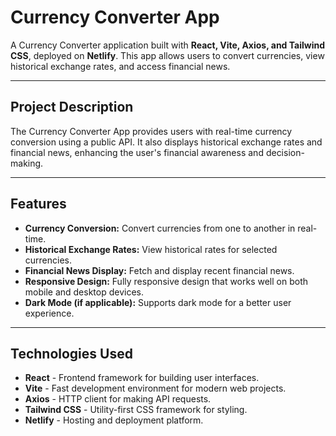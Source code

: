 # Currency Converter App

A Currency Converter application built with **React, Vite, Axios, and Tailwind CSS**, deployed on **Netlify**. This app allows users to convert currencies, view historical exchange rates, and access financial news.

---

## Project Description

The Currency Converter App provides users with real-time currency conversion using a public API. It also displays historical exchange rates and financial news, enhancing the user's financial awareness and decision-making.

---

## Features

- **Currency Conversion:** Convert currencies from one to another in real-time.
- **Historical Exchange Rates:** View historical rates for selected currencies.
- **Financial News Display:** Fetch and display recent financial news.
- **Responsive Design:** Fully responsive design that works well on both mobile and desktop devices.
- **Dark Mode (if applicable):** Supports dark mode for a better user experience.

---

## Technologies Used

- **React** - Frontend framework for building user interfaces.
- **Vite** - Fast development environment for modern web projects.
- **Axios** - HTTP client for making API requests.
- **Tailwind CSS** - Utility-first CSS framework for styling.
- **Netlify** - Hosting and deployment platform.

